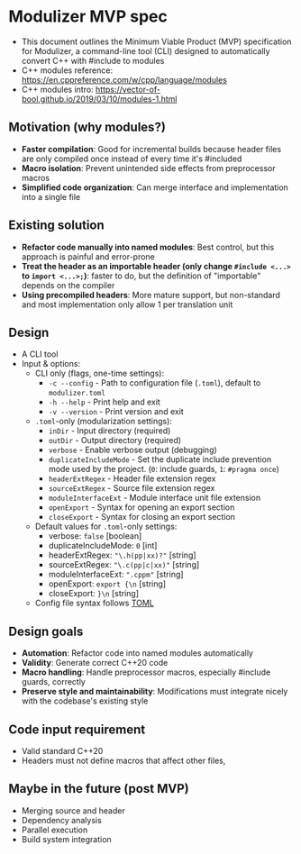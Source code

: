 # Modulizer MVP spec
- This document outlines the Minimum Viable Product (MVP) specification for Modulizer, a command-line tool (CLI) designed to automatically convert C++ with #include to modules
- C++ modules reference: https://en.cppreference.com/w/cpp/language/modules
- C++ modules intro: https://vector-of-bool.github.io/2019/03/10/modules-1.html

## Motivation (why modules?)
- **Faster compilation**: Good for incremental builds because header files are only compiled once instead of every time it's #included
- **Macro isolation**: Prevent unintended side effects from preprocessor macros
- **Simplified code organization**: Can merge interface and implementation into a single file

## Existing solution 
- **Refactor code manually into named modules**: Best control, but this approach is painful and error-prone
- **Treat the header as an importable header (only change ```#include <...>``` to ```import <...>;```)**: faster to do, but the definition of "importable" depends on the compiler
- **Using precompiled headers**: More mature support, but non-standard and most implementation only allow 1 per translation unit

## Design
- A CLI tool
- Input & options:
    - CLI only (flags, one-time settings): 
        -  ```-c --config``` - Path to configuration file (```.toml```), default to ```modulizer.toml```
        -  ```-h --help``` - Print help and exit
        -  ```-v --version``` - Print version and exit
    - ```.toml```-only (modularization settings):
        - ```inDir``` - Input directory (required)
        - ```outDir``` - Output directory (required)
        - ```verbose``` - Enable verbose output (debugging)
        - ```duplicateIncludeMode``` - Set the duplicate include prevention mode used by the project. (```0```: include guards, ```1```: ```#pragma once```)
        - ```headerExtRegex``` - Header file extension regex
        - ```sourceExtRegex``` - Source file extension regex
        - ```moduleInterfaceExt``` - Module interface unit file extension
        - ```openExport``` - Syntax for opening an export section
        - ```closeExport``` - Syntax for closing an export section
    - Default values for ```.toml```-only settings:
        - verbose: ```false``` [boolean]
        - duplicateIncludeMode: ```0``` [int]
        - headerExtRegex: ```"\.h(pp|xx)?"``` [string]
        - sourceExtRegex: ```"\.c(pp|c|xx)"``` [string]
        - moduleInterfaceExt: ```".cppm"``` [string]
        - openExport: ```export {\n``` [string]
        - closeExport: ```}\n``` [string]
    - Config file syntax follows [TOML](https://toml.io/en)
    
## Design goals
- **Automation**: Refactor code into named modules automatically
- **Validity**: Generate correct C++20 code
- **Macro handling**: Handle preprocessor macros, especially #include guards, correctly
- **Preserve style and maintainability**: Modifications must integrate nicely with the codebase's existing style

## Code input requirement
- Valid standard C++20
- Headers must not define macros that affect other files,

## Maybe in the future (post MVP)
- Merging source and header
- Dependency analysis
- Parallel execution
- Build system integration

